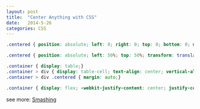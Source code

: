```yaml
---
layout: post
title:  "Center Anything with CSS"
date:   2014-5-26
categories: CSS
---
```


```css
.centered { position: absolute; left: 0; right: 0; top: 0; bottom: 0; margin: auto;}
```

```css
.centered { position: absolute; left: 50%; top: 50%; transform: translate(-50%,-50%);}
```

```css
.container { display: table;}
.container > div { display: table-cell; text-align: center; vertical-align: middle;}
.container > div .centered { margin: auto;}
```

```css
.container { display: flex; -webkit-justify-content: center; justify-content: center; -webkit-align-items: center; align-items: center;}
```

see more: <a href="http://www.smashingmagazine.com/2013/08/absolute-horizontal-vertical-centering-css/" target="_blank">Smashing</a>
